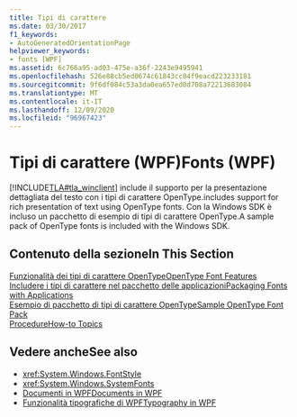 ```yaml
---
title: Tipi di carattere
ms.date: 03/30/2017
f1_keywords:
- AutoGeneratedOrientationPage
helpviewer_keywords:
- fonts [WPF]
ms.assetid: 6c766a95-ad03-475e-a36f-2243e9495941
ms.openlocfilehash: 526e88cb5ed0674c61843cc84f9eacd223233181
ms.sourcegitcommit: 9f6df084c53a3da0ea657ed0d708a72213683084
ms.translationtype: MT
ms.contentlocale: it-IT
ms.lasthandoff: 12/09/2020
ms.locfileid: "96967423"
---
```

# <a name="fonts-wpf"></a><span data-ttu-id="f4778-102">Tipi di carattere (WPF)</span><span class="sxs-lookup"><span data-stu-id="f4778-102">Fonts (WPF)</span></span>
[!INCLUDE[TLA#tla_winclient](../../../includes/tlasharptla-winclient-md.md)] <span data-ttu-id="f4778-103">include il supporto per la presentazione dettagliata del testo con i tipi di carattere OpenType.</span><span class="sxs-lookup"><span data-stu-id="f4778-103">includes support for rich presentation of text using OpenType fonts.</span></span> <span data-ttu-id="f4778-104">Con la Windows SDK è incluso un pacchetto di esempio di tipi di carattere OpenType.</span><span class="sxs-lookup"><span data-stu-id="f4778-104">A sample pack of OpenType fonts is included with the Windows SDK.</span></span>  
  
## <a name="in-this-section"></a><span data-ttu-id="f4778-105">Contenuto della sezione</span><span class="sxs-lookup"><span data-stu-id="f4778-105">In This Section</span></span>  
 [<span data-ttu-id="f4778-106">Funzionalità dei tipi di carattere OpenType</span><span class="sxs-lookup"><span data-stu-id="f4778-106">OpenType Font Features</span></span>](opentype-font-features.md)  
 [<span data-ttu-id="f4778-107">Includere i tipi di carattere nel pacchetto delle applicazioni</span><span class="sxs-lookup"><span data-stu-id="f4778-107">Packaging Fonts with Applications</span></span>](packaging-fonts-with-applications.md)  
 [<span data-ttu-id="f4778-108">Esempio di pacchetto di tipi di carattere OpenType</span><span class="sxs-lookup"><span data-stu-id="f4778-108">Sample OpenType Font Pack</span></span>](sample-opentype-font-pack.md)  
 [<span data-ttu-id="f4778-109">Procedure</span><span class="sxs-lookup"><span data-stu-id="f4778-109">How-to Topics</span></span>](fonts-how-to-topics.md)  
  
## <a name="see-also"></a><span data-ttu-id="f4778-110">Vedere anche</span><span class="sxs-lookup"><span data-stu-id="f4778-110">See also</span></span>

- <xref:System.Windows.FontStyle>
- <xref:System.Windows.SystemFonts>
- [<span data-ttu-id="f4778-111">Documenti in WPF</span><span class="sxs-lookup"><span data-stu-id="f4778-111">Documents in WPF</span></span>](documents-in-wpf.md)
- [<span data-ttu-id="f4778-112">Funzionalità tipografiche di WPF</span><span class="sxs-lookup"><span data-stu-id="f4778-112">Typography in WPF</span></span>](typography-in-wpf.md)

